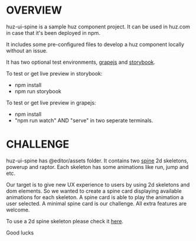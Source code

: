 # OVERVIEW

huz-ui-spine is a sample huz component project. It can be used in huz.com in case that it's been deployed in npm.

It includes some pre-configured files to develop a huz component locally without an issue.

It has two optional test environments, [grapejs](https://grapesjs.com) and [storybook](https://storybook.js.org).

To test or get live preview in storybook:

* npm install
* npm run storybook
  
To test or get live preview in grapejs:

* npm install
* "npm run watch" AND "serve" in two seperate terminals.


# CHALLENGE

huz-ui-spine has @editor/assets folder. It contains two [spine](http://esotericsoftware.com/) 2d skeletons, powerup and raptor. Each skeleton has some animations like run, jump and etc.

Our target is to give new UX experience to users by using 2d skeletons and dom elements. So we wanted to create a spine card displaying available animations for each skeleton. A spine card is able to play the animation a user selected. A minimal spine card is our challenge. All extra features are welcome.

To use a 2d spine skeleton please check it [here](http://esotericsoftware.com/spine-runtimes).

Good lucks